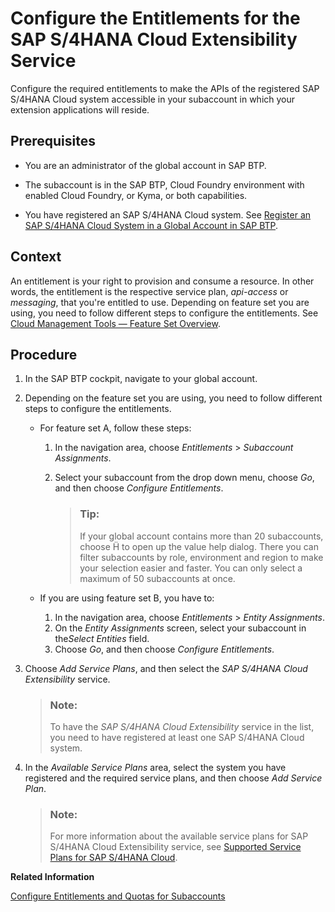 <!-- loio65ad330d11ac49a196948aa8db6470fb -->

<link rel="stylesheet" type="text/css" href="../css/sap-icons.css"/>

# Configure the Entitlements for the SAP S/4HANA Cloud Extensibility Service

Configure the required entitlements to make the APIs of the registered SAP S/4HANA Cloud system accessible in your subaccount in which your extension applications will reside.



<a name="loio65ad330d11ac49a196948aa8db6470fb__prereq_zxm_j3c_fhb"/>

## Prerequisites

-   You are an administrator of the global account in SAP BTP.

-   The subaccount is in the SAP BTP, Cloud Foundry environment with enabled Cloud Foundry, or Kyma, or both capabilities.

-   You have registered an SAP S/4HANA Cloud system. See [Register an SAP S/4HANA Cloud System in a Global Account in SAP BTP](Register_an_SAP_S4HANA_Cloud_System_in_a_Global_Account_in_SAP_BTP_28171b6.md).




<a name="loio65ad330d11ac49a196948aa8db6470fb__context_rvd_hxm_3pb"/>

## Context

An entitlement is your right to provision and consume a resource. In other words, the entitlement is the respective service plan, *api-access* or *messaging*, that you're entitled to use. Depending on feature set you are using, you need to follow different steps to configure the entitlements. See [Cloud Management Tools — Feature Set Overview](../10-concepts/Cloud_Management_Tools_—_Feature_Set_Overview_caf4e4e.md).



## Procedure

1.  In the SAP BTP cockpit, navigate to your global account.

2.  Depending on the feature set you are using, you need to follow different steps to configure the entitlements.

    -   For feature set A, follow these steps:
        1.  In the navigation area, choose *Entitlements* \> *Subaccount Assignments*.
        2.  Select your subaccount from the drop down menu, choose *Go*, and then choose *Configure Entitlements*.

            > ### Tip:  
            > If your global account contains more than 20 subaccounts, choose <span class="SAP-icons"></span> to open up the value help dialog. There you can filter subaccounts by role, environment and region to make your selection easier and faster. You can only select a maximum of 50 subaccounts at once.


    -   If you are using feature set B, you have to:
        1.  In the navigation area, choose *Entitlements* \> *Entity Assignments*.
        2.  On the *Entity Assignments* screen, select your subaccount in the*Select Entities* field.
        3.  Choose *Go*, and then choose *Configure Entitlements*.


3.  Choose *Add Service Plans*, and then select the *SAP S/4HANA Cloud Extensibility* service.

    > ### Note:  
    > To have the *SAP S/4HANA Cloud Extensibility* service in the list, you need to have registered at least one SAP S/4HANA Cloud system.

4.  In the *Available Service Plans* area, select the system you have registered and the required service plans, and then choose *Add Service Plan*.

    > ### Note:  
    > For more information about the available service plans for SAP S/4HANA Cloud Extensibility service, see [Supported Service Plans for SAP S/4HANA Cloud](Supported_Service_Plans_for_SAP_S4HANA_Cloud_925c00a.md).


**Related Information**  


[Configure Entitlements and Quotas for Subaccounts](../50-administration-and-ops/Configure_Entitlements_and_Quotas_for_Subaccounts_5ba357b.md "Assign entitlements to subaccounts by adding service plans and distribute the quotas available in your global account to your subaccounts using the SAP BTP cockpit.")

